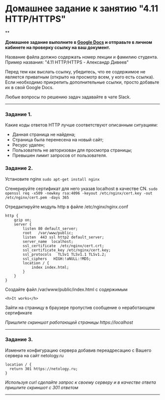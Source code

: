 # Домашнее задание к занятию "4.11 HTTP/HTTPS"

**

**Домашнее задание выполните в [Google Docs](https://docs.google.com/) и отправьте в личном кабинете на проверку ссылку на ваш документ.**

Название файла должно содержать номер лекции и фамилию студента. Пример названия: "4.11 HTTP/HTTPS - Александр Дивеев"

Перед тем как выслать ссылку, убедитесь, что ее содержимое не является приватным (открыто на просмотр всем, у кого есть ссылка). Если необходимо прикрепить дополнительные ссылки, просто добавьте их в свой Google Docs.

Любые вопросы по решению задач задавайте в чате Slack.

------
### Задание 1.

Какие коды ответов HTTP лучше соответствуют описанным ситуациям:

- Данная страница не найдена;
- Страница была перенесена на новый сайт;
- Ресурс удален;
- Пользователь не авторизован для просмотра страницы;
- Превышен лимит запросов от пользователя.


### Задание 2.

Установите nginx
`sudo apt-get install nginx`

Сгенерируйте сертификат для него указав localhost в качестве CN.
`sudo openssl req -x509 -newkey rsa:4096 -keyout /etc/nginx/cert.key -out /etc/nginx/cert.pem -days 365`

Отредактируйте модуль http в файле /etc/nginx/nginx.conf
```
http {
    gzip on;
    server {
        listen 80 default_server;
        root   /var/www/public;
        listen  443 ssl http2 default_server;
        server_name  localhost;
        ssl_certificate  /etc/nginx/cert.crt;
        ssl_certificate_key /etc/nginx/cert.key;
        ssl_protocols   TLSv1 TLSv1.1 TLSv1.2;
        ssl_ciphers   HIGH:!aNULL:!MD5;
        location / {
            index index.html;
        }
    }
}
```
Создайте файл /var/www/public/index.html c содержимым
```
<h>It works</h>
```
Зайти на страницу в браузере пропустив сообщение о неработающем сертификате

*Пришлите скриншот работающей страницы https://localhost*

------

### Задание 3.

Измените конфигурацию сервера добавив переадресацию c Вашего сервера на сайт netology.ru
```
location / {
  return 301 https://netology.ru;
}
```

*Используя curl сделайте запрос к своему серверу и в качестве ответа пришлите скриншот с 301 ответом*

------

